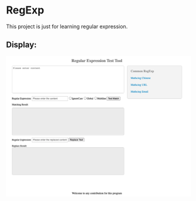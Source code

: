 # RegExp

This project is just for learning regular expression.

## Display:
![](https://github.com/chuliang014/RegExp/raw/master/img/regexp.png)